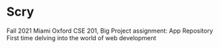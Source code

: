 # Scry
Fall 2021 Miami Oxford CSE 201, Big Project assignment: App Repository
First time delving into the world of web development
